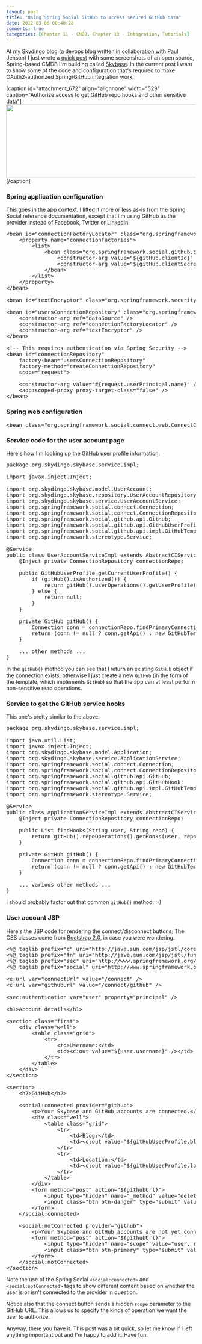 ```yaml
---
layout: post
title: "Using Spring Social GitHub to access secured GitHub data"
date: 2012-03-06 00:40:28
comments: true
categories: [Chapter 11 - CMDB, Chapter 13 - Integration, Tutorials]
---
```

At my <a title="Skydingo blog" href="http://skydingo.com/blog/">Skydingo blog</a> (a devops blog written in collaboration with Paul Jenson) I just wrote a <a href="http://skydingo.com/blog/2012/03/skybase-now-supports-authorized-access-to-github-via-spring-social-github/" title="Skybase now supports authorized access to GitHub via Spring Social GitHub">quick post</a> with some screenshots of an open source, Spring-based CMDB I'm building called <a title="Skybase GitHub site" href="https://github.com/williewheeler/skybase">Skybase</a>. In the current post I want to show some of the code and configuration that's required to make OAuth2-authorized Spring/GitHub integration work.

[caption id="attachment_672" align="alignnone" width="529" caption="Authorize access to get GitHub repo hooks and other sensitive data"]<a href="http://springinpractice.com/wp-content/uploads/2012/03/hooks2.png"><img src="http://springinpractice.com/wp-content/uploads/2012/03/hooks2.png" alt="" title="hooks" width="529" height="195" class="size-full wp-image-672" /></a>[/caption]

<h3>Spring application configuration</h3>

This goes in the app context. I lifted it more or less as-is from the Spring Social reference documentation, except that I'm using GitHub as the provider instead of Facebook, Twitter or LinkedIn.

<pre>&lt;bean id="connectionFactoryLocator" class="org.springframework.social.connect.support.ConnectionFactoryRegistry"&gt;
    &lt;property name="connectionFactories"&gt;
        &lt;list&gt;
            &lt;bean class="org.springframework.social.github.connect.GitHubConnectionFactory"&gt;
                &lt;constructor-arg value="${gitHub.clientId}" /&gt;
                &lt;constructor-arg value="${gitHub.clientSecret}" /&gt;
            &lt;/bean&gt;
        &lt;/list&gt;
    &lt;/property&gt;
&lt;/bean&gt;

&lt;bean id="textEncryptor" class="org.springframework.security.crypto.encrypt.Encryptors" factory-method="noOpText" /&gt;

&lt;bean id="usersConnectionRepository" class="org.springframework.social.connect.jdbc.JdbcUsersConnectionRepository"&gt;
    &lt;constructor-arg ref="dataSource" /&gt;
    &lt;constructor-arg ref="connectionFactoryLocator" /&gt;
    &lt;constructor-arg ref="textEncryptor" /&gt;
&lt;/bean&gt;

&lt;!-- This requires authentication via Spring Security --&gt;
&lt;bean id="connectionRepository"
    factory-bean="usersConnectionRepository"
    factory-method="createConnectionRepository" 
    scope="request"&gt;
    
    &lt;constructor-arg value="#{request.userPrincipal.name}" /&gt;
    &lt;aop:scoped-proxy proxy-target-class="false" /&gt;
&lt;/bean&gt;</pre>

<h3>Spring web configuration</h3>

<pre>&lt;bean class="org.springframework.social.connect.web.ConnectController" /&gt;</pre>

<h3>Service code for the user account page</h3>

Here's how I'm looking up the GitHub user profile information:

<pre>package org.skydingo.skybase.service.impl;

import javax.inject.Inject;

import org.skydingo.skybase.model.UserAccount;
import org.skydingo.skybase.repository.UserAccountRepository;
import org.skydingo.skybase.service.UserAccountService;
import org.springframework.social.connect.Connection;
import org.springframework.social.connect.ConnectionRepository;
import org.springframework.social.github.api.GitHub;
import org.springframework.social.github.api.GitHubUserProfile;
import org.springframework.social.github.api.impl.GitHubTemplate;
import org.springframework.stereotype.Service;

@Service
public class UserAccountServiceImpl extends AbstractCIService implements UserAccountService {
    @Inject private ConnectionRepository connectionRepo;
    
    public GitHubUserProfile getCurrentUserProfile() {
        if (gitHub().isAuthorized()) {
            return gitHub().userOperations().getUserProfile();
        } else {
            return null;
        }
    }
    
    private GitHub gitHub() {
        Connection conn = connectionRepo.findPrimaryConnection(GitHub.class);
        return (conn != null ? conn.getApi() : new GitHubTemplate());
    }

    ... other methods ...
}</pre>

In the <code>gitHub()</code> method you can see that I return an existing <code>GitHub</code> object if the connection exists; otherwise I just create a new <code>GitHub</code> (in the form of the template, which implements <code>GitHub</code>) so that the app can at least perform non-sensitive read operations.

<h3>Service to get the GitHub service hooks</h3>

This one's pretty similar to the above.

<pre>package org.skydingo.skybase.service.impl;

import java.util.List;
import javax.inject.Inject;
import org.skydingo.skybase.model.Application;
import org.skydingo.skybase.service.ApplicationService;
import org.springframework.social.connect.Connection;
import org.springframework.social.connect.ConnectionRepository;
import org.springframework.social.github.api.GitHub;
import org.springframework.social.github.api.GitHubHook;
import org.springframework.social.github.api.impl.GitHubTemplate;
import org.springframework.stereotype.Service;

@Service
public class ApplicationServiceImpl extends AbstractCIService implements ApplicationService {
    @Inject private ConnectionRepository connectionRepo;
    
    public List findHooks(String user, String repo) {
        return gitHub().repoOperations().getHooks(user, repo);
    }

    private GitHub gitHub() {
        Connection conn = connectionRepo.findPrimaryConnection(GitHub.class);
        return (conn != null ? conn.getApi() : new GitHubTemplate());
    }

    ... various other methods ...
}</pre>

I should probably factor out that common <code>gitHub()</code> method. :-)

<h3>User account JSP</h3>

Here's the JSP code for rendering the connect/disconnect buttons. The CSS classes come from <a title="Twitter Bootstrap" href="http://twitter.github.com/bootstrap/">Bootstrap 2.0</a>, in case you were wondering.

<pre>&lt;%@ taglib prefix="c" uri="http://java.sun.com/jsp/jstl/core" %&gt;
&lt;%@ taglib prefix="fn" uri="http://java.sun.com/jsp/jstl/functions" %&gt;
&lt;%@ taglib prefix="sec" uri="http://www.springframework.org/security/tags" %&gt;
&lt;%@ taglib prefix="social" uri="http://www.springframework.org/spring-social/social/tags" %&gt;

&lt;c:url var="connectUrl" value="/connect" /&gt;
&lt;c:url var="githubUrl" value="/connect/github" /&gt;

&lt;sec:authentication var="user" property="principal" /&gt;

&lt;h1&gt;Account details&lt;/h1&gt;

&lt;section class="first"&gt;
    &lt;div class="well"&gt;
        &lt;table class="grid"&gt;
            &lt;tr&gt;
                &lt;td&gt;Username:&lt;/td&gt;
                &lt;td&gt;&lt;c:out value="${user.username}" /&gt;&lt;/td&gt;
            &lt;/tr&gt;
        &lt;/table&gt;
    &lt;/div&gt;
&lt;/section&gt;

&lt;section&gt;
    &lt;h2&gt;GitHub&lt;/h2&gt;

    &lt;social:connected provider="github"&gt;
        &lt;p&gt;Your Skybase and GitHub accounts are connected.&lt;/p&gt;
        &lt;div class="well"&gt;
            &lt;table class="grid"&gt;
                &lt;tr&gt;
                    &lt;td&gt;Blog:&lt;/td&gt;
                    &lt;td&gt;&lt;c:out value="${gitHubUserProfile.blog}" default="None" /&gt;&lt;/td&gt;
                &lt;/tr&gt;
                &lt;tr&gt;
                    &lt;td&gt;Location:&lt;/td&gt;
                    &lt;td&gt;&lt;c:out value="${gitHubUserProfile.location}" default="None" /&gt;&lt;/td&gt;
                &lt;/tr&gt;
            &lt;/table&gt;
        &lt;/div&gt;
        &lt;form method="post" action="${githubUrl}"&gt;
            &lt;input type="hidden" name="_method" value="delete" /&gt;
            &lt;input class="btn btn-danger" type="submit" value="Disconnect from GitHub" /&gt;
        &lt;/form&gt;
    &lt;/social:connected&gt;

    &lt;social:notConnected provider="github"&gt;
        &lt;p&gt;Your Skybase and GitHub accounts are not yet connected. Connect them for additional Skybase features.&lt;/p&gt;
        &lt;form method="post" action="${githubUrl}"&gt;
            &lt;input type="hidden" name="scope" value="user, repo, gist" /&gt;
            &lt;input class="btn btn-primary" type="submit" value="Connect to GitHub" /&gt;
        &lt;/form&gt;
    &lt;/social:notConnected&gt;
&lt;/section&gt;</pre>

Note the use of the Spring Social <code>&lt;social:connected&gt;</code> and <code>&lt;social:notConnected&gt;</code> tags to show different content based on whether the user is or isn't connected to the provider in question.

Notice also that the connect button sends a hidden <code>scope</code> parameter to the GitHub URL. This allows us to specify the kinds of operation we want the user to authorize.

Anyway, there you have it. This post was a bit quick, so let me know if I left anything important out and I'm happy to add it. Have fun.